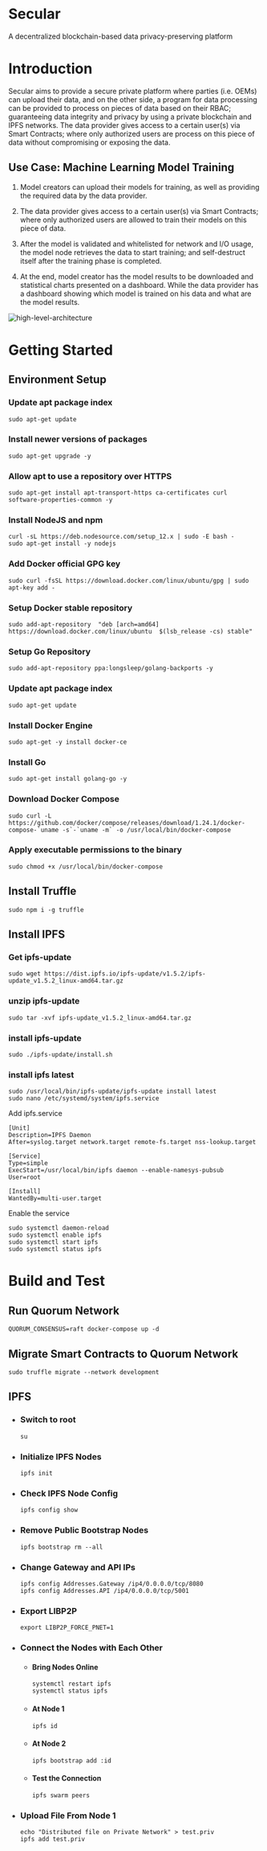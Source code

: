 # Secular

A decentralized blockchain-based data privacy-preserving platform

# Introduction

Secular aims to provide a secure private platform where parties (i.e. OEMs) can upload their data, and on the other side, a program for data processing can be provided to process on pieces of data based on their RBAC; guaranteeing data integrity and privacy by using a private blockchain and IPFS networks. The data provider gives access to a certain user(s) via Smart Contracts; where only authorized users are process on this piece of data without compromising or exposing the data.

## Use Case: Machine Learning Model Training

1. Model creators can upload their models for training, as well as providing the required data by the data provider.

2. The data provider gives access to a certain user(s) via Smart Contracts; where only authorized users are allowed to train their models on this piece of data.

3. After the model is validated and whitelisted for network and I/O usage, the model node retrieves the data to start training; and self-destruct itself after the training phase is completed.

4. At the end, model creator has the model results to be downloaded and statistical charts presented on a dashboard. While the data provider has a dashboard showing which model is trained on his data and what are the model results.

![high-level-architecture](https://user-images.githubusercontent.com/25902120/91210695-e6bda200-e70d-11ea-8feb-35db0d8217d5.png)

# Getting Started

## Environment Setup

### Update apt package index

```
sudo apt-get update
```

### Install newer versions of packages

```
sudo apt-get upgrade -y
```

### Allow apt to use a repository over HTTPS

```
sudo apt-get install apt-transport-https ca-certificates curl software-properties-common -y
```

### Install NodeJS and npm

```
curl -sL https://deb.nodesource.com/setup_12.x | sudo -E bash -
sudo apt-get install -y nodejs
```

### Add Docker official GPG key

```
sudo curl -fsSL https://download.docker.com/linux/ubuntu/gpg | sudo apt-key add -
```

### Setup Docker stable repository

```
sudo add-apt-repository  "deb [arch=amd64] https://download.docker.com/linux/ubuntu  $(lsb_release -cs) stable"
```

### Setup Go Repository

```
sudo add-apt-repository ppa:longsleep/golang-backports -y
```

### Update apt package index

```
sudo apt-get update
```

### Install Docker Engine

```
sudo apt-get -y install docker-ce
```

### Install Go

```
sudo apt-get install golang-go -y
```

### Download Docker Compose

```
sudo curl -L https://github.com/docker/compose/releases/download/1.24.1/docker-compose-`uname -s`-`uname -m` -o /usr/local/bin/docker-compose
```

### Apply executable permissions to the binary

```
sudo chmod +x /usr/local/bin/docker-compose
```

## Install Truffle

```
sudo npm i -g truffle
```

## Install IPFS

### Get ipfs-update

```
sudo wget https://dist.ipfs.io/ipfs-update/v1.5.2/ipfs-update_v1.5.2_linux-amd64.tar.gz
```

### unzip ipfs-update

```
sudo tar -xvf ipfs-update_v1.5.2_linux-amd64.tar.gz
```

### install ipfs-update

```
sudo ./ipfs-update/install.sh
```

### install ipfs latest

```
sudo /usr/local/bin/ipfs-update/ipfs-update install latest
sudo nano /etc/systemd/system/ipfs.service
```

Add ipfs.service

```
[Unit]
Description=IPFS Daemon
After=syslog.target network.target remote-fs.target nss-lookup.target

[Service]
Type=simple
ExecStart=/usr/local/bin/ipfs daemon --enable-namesys-pubsub
User=root

[Install]
WantedBy=multi-user.target
```

Enable the service

```
sudo systemctl daemon-reload
sudo systemctl enable ipfs
sudo systemctl start ipfs
sudo systemctl status ipfs
```

# Build and Test

## Run Quorum Network

```
QUORUM_CONSENSUS=raft docker-compose up -d
```

## Migrate Smart Contracts to Quorum Network

```
sudo truffle migrate --network development
```

## IPFS

- ### Switch to root

  ```
  su
  ```

- ### Initialize IPFS Nodes

  ```
  ipfs init
  ```

- ### Check IPFS Node Config

  ```
  ipfs config show
  ```

- ### Remove Public Bootstrap Nodes

  ```
  ipfs bootstrap rm --all
  ```

- ### Change Gateway and API IPs

  ```
  ipfs config Addresses.Gateway /ip4/0.0.0.0/tcp/8080
  ipfs config Addresses.API /ip4/0.0.0.0/tcp/5001
  ```

- ### Export LIBP2P

  ```
  export LIBP2P_FORCE_PNET=1
  ```

- ### Connect the Nodes with Each Other

  - #### Bring Nodes Online

    ```
    systemctl restart ipfs
    systemctl status ipfs
    ```

  - #### At Node 1

    ```
    ipfs id
    ```

  - #### At Node 2

    ```
    ipfs bootstrap add :id
    ```

  - #### Test the Connection

    ```
    ipfs swarm peers
    ```

- ### Upload File From Node 1

  ```
  echo "Distributed file on Private Network" > test.priv
  ipfs add test.priv
  ```

